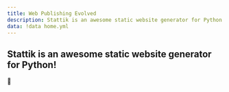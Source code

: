 ```yaml
---
title: Web Publishing Evolved
description: Stattik is an awesome static website generator for Python!
data: !data home.yml
---
```

## Stattik is an awesome static website generator for Python!
:rocket:
